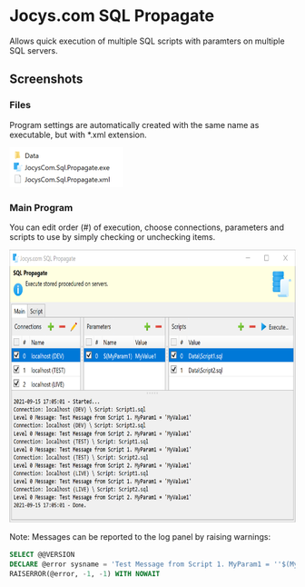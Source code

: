 # Jocys.com SQL Propagate

Allows quick execution of multiple SQL scripts with paramters on multiple SQL servers.

## Screenshots

### Files

Program settings are automatically created with the same name as executable, but with \*.xml extension.

<img alt="Files" src="SqlPropagate/Documents/Images/JocysComSqlPropagate_Files.png" width="200" height="70">

### Main Program

You can edit order (#) of execution, choose connections, parameters and scripts to use by simply checking or unchecking items.

<img alt="Main From" src="SqlPropagate/Documents/Images/JocysComSqlPropagate.png" width="700" height="480">

Note: Messages can be reported to the log panel by raising warnings:

```SQL
SELECT @@VERSION
DECLARE @error sysname = 'Test Message from Script 1. MyParam1 = ''$(MyParam1)'''
RAISERROR(@error, -1, -1) WITH NOWAIT
```
